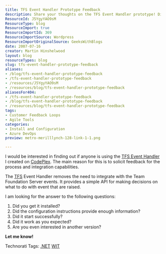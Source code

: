 ```yaml
---
title: TFS Event Handler Prototype Feedback
description: Share your thoughts on the TFS Event Handler prototype! Discover its integration capabilities and help shape future versions with your feedback.
ResourceId: J5YgyYAO9sM
ResourceType: blog
ResourceImport: true
ResourceImportId: 369
ResourceImportSource: Wordpress
ResourceImportOriginalSource: GeeksWithBlogs
date: 2007-07-16
creator: Martin Hinshelwood
layout: blog
resourceTypes: blog
slug: tfs-event-handler-prototype-feedback
aliases:
- /blog/tfs-event-handler-prototype-feedback
- /tfs-event-handler-prototype-feedback
- /resources/J5YgyYAO9sM
- /resources/blog/tfs-event-handler-prototype-feedback
aliasesFor404:
- /tfs-event-handler-prototype-feedback
- /blog/tfs-event-handler-prototype-feedback
- /resources/blog/tfs-event-handler-prototype-feedback
tags:
- Customer Feedback Loops
- Agile Tools
categories:
- Install and Configuration
- Azure DevOps
preview: metro-merilllynch-128-link-1-1.png

---
```

I would be interested in finding out if anyone is using the [TFS Event Handler](http://www.codeplex.com/TFSEventHandler) I created on [CodePlex](http://www.codeplex.com "CodePlex"). The main reason for this is to solicit feedback for the process and integration capabilities.

The [TFS](http://msdn2.microsoft.com/en-us/teamsystem/aa718934.aspx "Team Foundation Server") Event Handler removes the need to integrate with the Team Foundation Server events. It provides a simple API for making decisions on what to do with event that are raised.

I am looking for the answer to the following questions:

1. Did you get it installed?
2. Did the configuration instructions provide enough information?
3. Did it start successfully?
4. Did it work as you expected?
5. Are you even interested in another version?

**Let me know!**

Technorati Tags: [.NET](http://technorati.com/tags/.NET) [WIT](http://technorati.com/tags/WIT)
